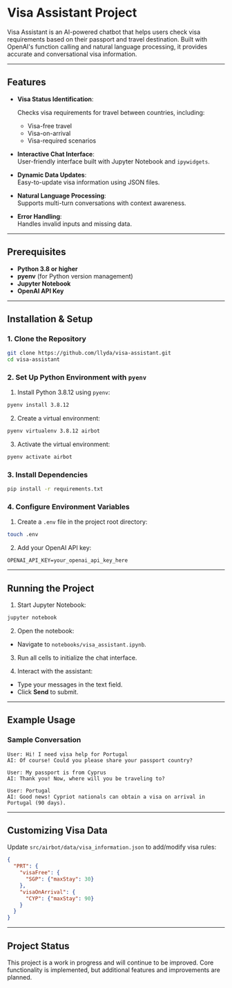 # Visa Assistant Project

Visa Assistant is an AI-powered chatbot that helps users check visa requirements based on their passport and travel destination. Built with OpenAI's function calling and natural language processing, it provides accurate and conversational visa information.

---
## Features
- **Visa Status Identification**:
  
  Checks visa requirements for travel between countries, including:

  - Visa-free travel
  - Visa-on-arrival
  - Visa-required scenarios

- **Interactive Chat Interface**:\
  User-friendly interface built with Jupyter Notebook and `ipywidgets`.

- **Dynamic Data Updates**:\
  Easy-to-update visa information using JSON files.

- **Natural Language Processing**:\
  Supports multi-turn conversations with context awareness.

- **Error Handling**:\
  Handles invalid inputs and missing data.
---
## Prerequisites

- **Python 3.8 or higher**
- **pyenv** (for Python version management)
- **Jupyter Notebook**
- **OpenAI API Key**
---
## Installation & Setup

### 1. Clone the Repository

```bash
git clone https://github.com/llyda/visa-assistant.git
cd visa-assistant
```

### 2. Set Up Python Environment with `pyenv`

1. Install Python 3.8.12 using `pyenv`:

```bash
pyenv install 3.8.12
```

2. Create a virtual environment:

```bash
pyenv virtualenv 3.8.12 airbot
```

3. Activate the virtual environment:

```bash
pyenv activate airbot
```

### 3. Install Dependencies

```bash
pip install -r requirements.txt
```

### 4. Configure Environment Variables

1. Create a `.env` file in the project root directory:

```bash
touch .env
```

2. Add your OpenAI API key:

```env
OPENAI_API_KEY=your_openai_api_key_here
```

---

## Running the Project

1. Start Jupyter Notebook:

```bash
jupyter notebook
```

2. Open the notebook:

- Navigate to `notebooks/visa_assistant.ipynb`.

3. Run all cells to initialize the chat interface.

4. Interact with the assistant:

- Type your messages in the text field.
- Click **Send** to submit.

---

## Example Usage

### Sample Conversation

```
User: Hi! I need visa help for Portugal
AI: Of course! Could you please share your passport country?

User: My passport is from Cyprus
AI: Thank you! Now, where will you be traveling to?

User: Portugal
AI: Good news! Cypriot nationals can obtain a visa on arrival in Portugal (90 days).
```

---
## Customizing Visa Data

Update `src/airbot/data/visa_information.json` to add/modify visa rules:

```json
{
  "PRT": {
    "visaFree": {
      "SGP": {"maxStay": 30}
    },
    "visaOnArrival": {
      "CYP": {"maxStay": 90}
    }
  }
}

```
---
## Project Status

This project is a work in progress and will continue to be improved. Core functionality is implemented, but additional features and improvements are planned.
